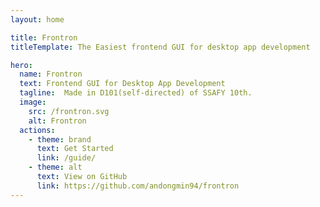 ```yaml
---
layout: home

title: Frontron
titleTemplate: The Easiest frontend GUI for desktop app development

hero:
  name: Frontron
  text: Frontend GUI for Desktop App Development
  tagline:  Made in D101(self-directed) of SSAFY 10th.
  image:
    src: /frontron.svg
    alt: Frontron
  actions:
    - theme: brand
      text: Get Started
      link: /guide/
    - theme: alt
      text: View on GitHub
      link: https://github.com/andongmin94/frontron
---
```


<script setup>
import { onMounted } from 'vue'

onMounted(() => {
  const urlParams = new URLSearchParams(window.location.search)
  if (urlParams.get('uwu') != null) {
    const img = document.querySelector('.VPHero .VPImage.image-src')
    img.src = '/icon.png'
    img.alt = 'frontron'
  }
})
</script>
